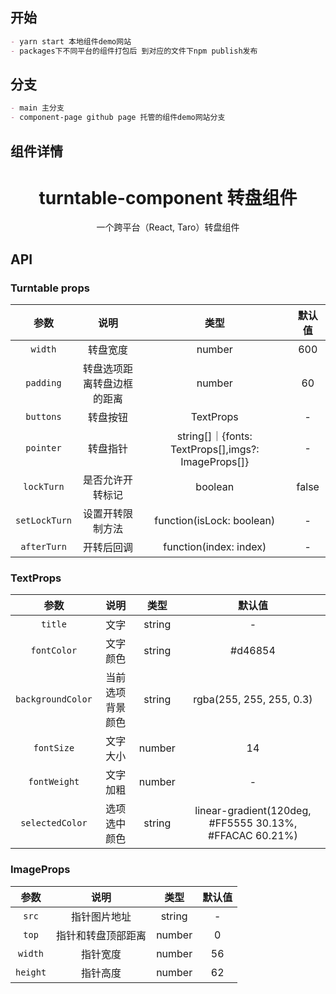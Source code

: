 ## 开始

```md
- yarn start 本地组件demo网站
- packages下不同平台的组件打包后 到对应的文件下npm publish发布
```
## 分支

```md
- main 主分支
- component-page github page 托管的组件demo网站分支
```

## 组件详情

<div align="center">
  <h1>turntable-component 转盘组件</h1>
  <p>一个跨平台（React, Taro）转盘组件</p>
</div>

<div>
  <h2>API</h2>
  <h3>Turntable props</h3>
<div>

|参数|说明|类型|默认值|
| :-: | :-: | :-: | :-: |
| `width` | 转盘宽度 | number | 600 |
|`padding`|转盘选项距离转盘边框的距离|number|60|
|`buttons`|转盘按钮|TextProps|-|
|`pointer`|转盘指针|string[]｜{fonts: TextProps[],imgs?: ImageProps[]}|-|
|`lockTurn`|是否允许开转标记|boolean|false|
|`setLockTurn`|设置开转限制方法|function(isLock: boolean)|-|
|`afterTurn`|开转后回调|function(index: index)|-|

</div>

<div>
  <h3>TextProps</h3>

  |参数|说明|类型|默认值|
| :-: | :-: | :-: | :-: |
|`title`|文字|string| - |
|`fontColor`|文字颜色|string| #d46854 |
|`backgroundColor`|当前选项背景颜色|string| rgba(255, 255, 255, 0.3) |
|`fontSize`|文字大小|number| 14 |
|`fontWeight`|文字加粗|number| - |
|`selectedColor`|选项选中颜色|string| linear-gradient(120deg, #FF5555 30.13%, #FFACAC 60.21%) |
<div>

<div>
  <h3>ImageProps</h3>

  |参数|说明|类型|默认值|
| :-: | :-: | :-: | :-: |
|`src`|指针图片地址|string| - |
|`top`|指针和转盘顶部距离|number| 0 |
|`width`|指针宽度|number| 56 |
|`height`|指针高度|number| 62 |
<div>
